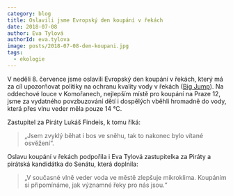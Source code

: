 ```yaml
---
category: blog
title: Oslavili jsme Evropský den koupání v řekách
date: 2018-07-08
author: Eva Tylová
authorId: eva.tylova
image: posts/2018-07-08-den-koupani.jpg
tags:
  - ekologie
---
```


V neděli 8. července jsme oslavili Evropský den koupání v řekách, který má za cíl upozorňovat politiky na ochranu kvality vody v řekách ([Big Jump](https://www.bigjump.org)). Na oddechové louce v Komořanech, nejlepším místě pro koupání na Praze 12, jsme za vydatného povzbuzování dětí i dospělých vběhli hromadně do vody, která přes vlnu veder měla pouze 14 °C.

Zastupitel za Piráty Lukáš Findeis, k tomu říká:
>„Jsem zvyklý běhat i bos ve sněhu, tak to nakonec bylo vítané osvěžení“.

Oslavu koupání v řekách podpořila i Eva Tylová zastupitelka za Piráty a pirátská kandidátka do Senátu, která doplnila:
> „V současné vlně veder voda ve městě zlepšuje mikroklima. Koupáním si připomínáme, jak významné řeky pro nás jsou.“

